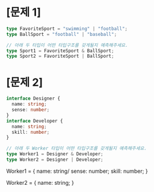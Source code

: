 # [문제 1]

```typescript
type FavoriteSport = "swimming" | "football";
type BallSport = "football" | "baseball";

// 아래 두 타입이 어떤 타입구조를 갖게될지 예측해주세요.
type Sport1 = FavoriteSport & BallSport;
type Sport2 = FavoriteSport | BallSport;
```

# [문제 2]

```typescript
interface Designer {
  name: string;
  sense: number;
}
interface Developer {
  name: string;
  skill: number;
}

// 아래 두 Worker 타입이 어떤 타입구조를 갖게될지 예측해주세요.
type Worker1 = Designer & Developer;
type Worker2 = Designer | Developer;
```

Worker1 = {
name: string/
sense: number;
skill: number;
}

Worker2 = {
name: string;
}
